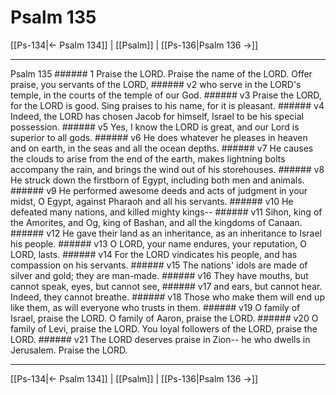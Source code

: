 # Psalm 135

[[Ps-134|← Psalm 134]] | [[Psalm]] | [[Ps-136|Psalm 136 →]]
***

Psalm 135 ###### 1 Praise the LORD. Praise the name of the LORD. Offer praise, you servants of the LORD, ###### v2 who serve in the LORD's temple, in the courts of the temple of our God. ###### v3 Praise the LORD, for the LORD is good. Sing praises to his name, for it is pleasant. ###### v4 Indeed, the LORD has chosen Jacob for himself, Israel to be his special possession. ###### v5 Yes, I know the LORD is great, and our Lord is superior to all gods. ###### v6 He does whatever he pleases in heaven and on earth, in the seas and all the ocean depths. ###### v7 He causes the clouds to arise from the end of the earth, makes lightning bolts accompany the rain, and brings the wind out of his storehouses. ###### v8 He struck down the firstborn of Egypt, including both men and animals. ###### v9 He performed awesome deeds and acts of judgment in your midst, O Egypt, against Pharaoh and all his servants. ###### v10 He defeated many nations, and killed mighty kings-- ###### v11 Sihon, king of the Amorites, and Og, king of Bashan, and all the kingdoms of Canaan. ###### v12 He gave their land as an inheritance, as an inheritance to Israel his people. ###### v13 O LORD, your name endures, your reputation, O LORD, lasts. ###### v14 For the LORD vindicates his people, and has compassion on his servants. ###### v15 The nations' idols are made of silver and gold; they are man-made. ###### v16 They have mouths, but cannot speak, eyes, but cannot see, ###### v17 and ears, but cannot hear. Indeed, they cannot breathe. ###### v18 Those who make them will end up like them, as will everyone who trusts in them. ###### v19 O family of Israel, praise the LORD. O family of Aaron, praise the LORD. ###### v20 O family of Levi, praise the LORD. You loyal followers of the LORD, praise the LORD. ###### v21 The LORD deserves praise in Zion-- he who dwells in Jerusalem. Praise the LORD.

***
[[Ps-134|← Psalm 134]] | [[Psalm]] | [[Ps-136|Psalm 136 →]]

